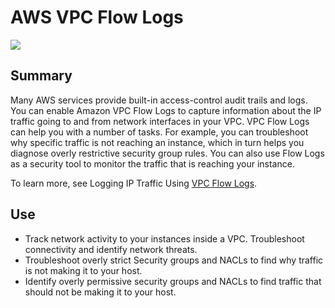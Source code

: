# AWS VPC Flow Logs

![](https://explore.skillbuilder.aws/files/a/w/aws_prod1_docebosaas_com/1721149200/GkyF8Mg8z4_WVdL503GbNw/tincan/1795780_1704469401_o_1hjd4l7tc11hedc913i09dklbhj_zip/assets/ePeV0mLtWzEim05O_jWMWmmOz2t5m_nsh.png)

## Summary

Many AWS services provide built-in access-control audit trails and logs. You can enable Amazon VPC Flow Logs to capture information about the IP traffic going to and from network interfaces in your VPC. VPC Flow Logs can help you with a number of tasks. For example, you can troubleshoot why specific traffic is not reaching an instance, which in turn helps you diagnose overly restrictive security group rules. You can also use Flow Logs as a security tool to monitor the traffic that is reaching your instance.

To learn more, see Logging IP Traffic Using [VPC Flow Logs](https://docs.aws.amazon.com/vpc/latest/userguide/flow-logs.html).

## Use

- Track network activity to your instances inside a VPC. Troubleshoot connectivity and identify network threats. 
- Troubleshoot overly strict Security groups and NACLs to find why traffic is not making it to your host.
- Identify overly permissive security groups and NACLs to find traffic that should not be making it to your host.



